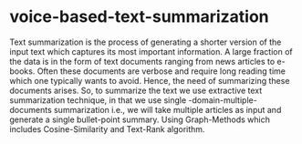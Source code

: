 # voice-based-text-summarization
Text summarization is the process of generating a shorter version of  the input text which captures its most important information.
A large fraction of the data is in the form of text documents ranging from news articles to e-books. 
Often these documents are verbose and require long reading time which one typically wants to avoid. 
Hence, the need of summarizing these documents arises.
	So, to summarize the text we use extractive text summarization technique, in that we use single -domain-multiple-documents summarization 
 i.e., we will take multiple articles as input and generate a single bullet-point summary. 
 Using Graph-Methods which includes Cosine-Similarity and Text-Rank algorithm.
